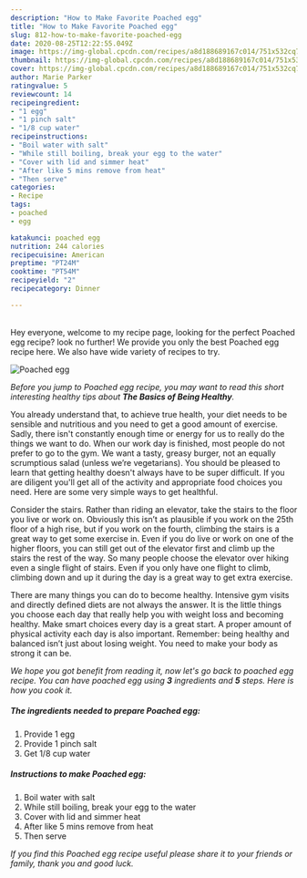 ```yaml
---
description: "How to Make Favorite Poached egg"
title: "How to Make Favorite Poached egg"
slug: 812-how-to-make-favorite-poached-egg
date: 2020-08-25T12:22:55.049Z
image: https://img-global.cpcdn.com/recipes/a8d188689167c014/751x532cq70/poached-egg-recipe-main-photo.jpg
thumbnail: https://img-global.cpcdn.com/recipes/a8d188689167c014/751x532cq70/poached-egg-recipe-main-photo.jpg
cover: https://img-global.cpcdn.com/recipes/a8d188689167c014/751x532cq70/poached-egg-recipe-main-photo.jpg
author: Marie Parker
ratingvalue: 5
reviewcount: 14
recipeingredient:
- "1 egg"
- "1 pinch salt"
- "1/8 cup water"
recipeinstructions:
- "Boil water with salt"
- "While still boiling, break your egg to the water"
- "Cover with lid and simmer heat"
- "After like 5 mins remove from heat"
- "Then serve"
categories:
- Recipe
tags:
- poached
- egg

katakunci: poached egg 
nutrition: 244 calories
recipecuisine: American
preptime: "PT24M"
cooktime: "PT54M"
recipeyield: "2"
recipecategory: Dinner

---
```

<br>
Hey everyone, welcome to my recipe page, looking for the perfect Poached egg recipe? look no further! We provide you only the best Poached egg recipe here. We also have wide variety of recipes to try.
<br>


![Poached egg](https://img-global.cpcdn.com/recipes/a8d188689167c014/751x532cq70/poached-egg-recipe-main-photo.jpg)

<i>Before you jump to Poached egg recipe, you may want to read this short interesting healthy tips about <strong>The Basics of Being Healthy</strong>.</i>

You already understand that, to achieve true health, your diet needs to be sensible and nutritious and you need to get a good amount of exercise. Sadly, there isn't constantly enough time or energy for us to really do the things we want to do. When our work day is finished, most people do not prefer to go to the gym. We want a tasty, greasy burger, not an equally scrumptious salad (unless we’re vegetarians). You should be pleased to learn that getting healthy doesn't always have to be super difficult. If you are diligent you'll get all of the activity and appropriate food choices you need. Here are some very simple ways to get healthful.

Consider the stairs. Rather than riding an elevator, take the stairs to the floor you live or work on. Obviously this isn’t as plausible if you work on the 25th floor of a high rise, but if you work on the fourth, climbing the stairs is a great way to get some exercise in. Even if you do live or work on one of the higher floors, you can still get out of the elevator first and climb up the stairs the rest of the way. So many people choose the elevator over hiking even a single flight of stairs. Even if you only have one flight to climb, climbing down and up it during the day is a great way to get extra exercise. 

There are many things you can do to become healthy. Intensive gym visits and directly defined diets are not always the answer. It is the little things you choose each day that really help you with weight loss and becoming healthy. Make smart choices every day is a great start. A proper amount of physical activity each day is also important. Remember: being healthy and balanced isn’t just about losing weight. You need to make your body as strong it can be. 


<i>We hope you got benefit from reading it, now let's go back to poached egg recipe. You can have poached egg using <strong>3</strong> ingredients and <strong>5</strong> steps. Here is how you cook it.
</i>

##### The ingredients needed to prepare Poached egg:

1. Provide 1 egg
1. Provide 1 pinch salt
1. Get 1/8 cup water


##### Instructions to make Poached egg:

1. Boil water with salt
1. While still boiling, break your egg to the water
1. Cover with lid and simmer heat
1. After like 5 mins remove from heat
1. Then serve


<i>If you find this Poached egg recipe useful please share it to your friends or family, thank you and good luck.</i>
